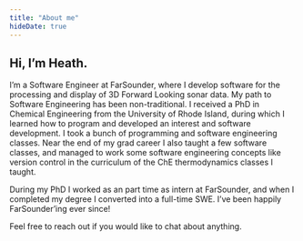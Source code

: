 ```yaml
---
title: "About me"
hideDate: true
---
```

## Hi, I’m Heath. 
I’m a Software Engineer at FarSounder, where I develop software for the
processing and display of 3D Forward Looking sonar data. My path to Software
Engineering has been non-traditional. I received a PhD in Chemical Engineering
from the University of Rhode Island, during which I learned how to program and
developed an interest and software development. I took a bunch of programming
and software engineering classes. Near the end of my grad career I also taught a
few software classes, and managed to work some software engineering concepts
like version control in the curriculum of the ChE thermodynamics classes I
taught.

During my PhD I worked as an part time as intern at FarSounder, and when I
completed my degree I converted into a full-time SWE. I’ve been happily
FarSounder’ing ever since!

Feel free to reach out if you would like to chat about anything.
